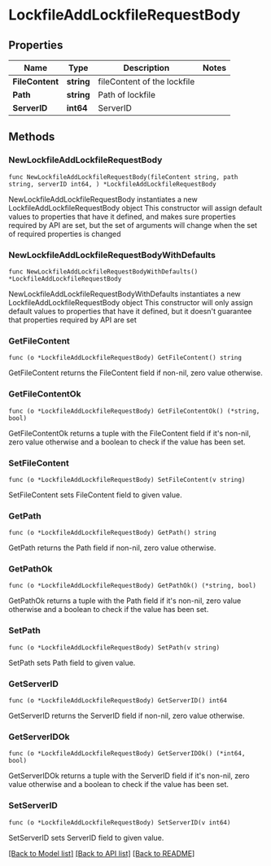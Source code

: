 # LockfileAddLockfileRequestBody

## Properties

Name | Type | Description | Notes
------------ | ------------- | ------------- | -------------
**FileContent** | **string** | fileContent of the lockfile | 
**Path** | **string** | Path of lockfile | 
**ServerID** | **int64** | ServerID | 

## Methods

### NewLockfileAddLockfileRequestBody

`func NewLockfileAddLockfileRequestBody(fileContent string, path string, serverID int64, ) *LockfileAddLockfileRequestBody`

NewLockfileAddLockfileRequestBody instantiates a new LockfileAddLockfileRequestBody object
This constructor will assign default values to properties that have it defined,
and makes sure properties required by API are set, but the set of arguments
will change when the set of required properties is changed

### NewLockfileAddLockfileRequestBodyWithDefaults

`func NewLockfileAddLockfileRequestBodyWithDefaults() *LockfileAddLockfileRequestBody`

NewLockfileAddLockfileRequestBodyWithDefaults instantiates a new LockfileAddLockfileRequestBody object
This constructor will only assign default values to properties that have it defined,
but it doesn't guarantee that properties required by API are set

### GetFileContent

`func (o *LockfileAddLockfileRequestBody) GetFileContent() string`

GetFileContent returns the FileContent field if non-nil, zero value otherwise.

### GetFileContentOk

`func (o *LockfileAddLockfileRequestBody) GetFileContentOk() (*string, bool)`

GetFileContentOk returns a tuple with the FileContent field if it's non-nil, zero value otherwise
and a boolean to check if the value has been set.

### SetFileContent

`func (o *LockfileAddLockfileRequestBody) SetFileContent(v string)`

SetFileContent sets FileContent field to given value.


### GetPath

`func (o *LockfileAddLockfileRequestBody) GetPath() string`

GetPath returns the Path field if non-nil, zero value otherwise.

### GetPathOk

`func (o *LockfileAddLockfileRequestBody) GetPathOk() (*string, bool)`

GetPathOk returns a tuple with the Path field if it's non-nil, zero value otherwise
and a boolean to check if the value has been set.

### SetPath

`func (o *LockfileAddLockfileRequestBody) SetPath(v string)`

SetPath sets Path field to given value.


### GetServerID

`func (o *LockfileAddLockfileRequestBody) GetServerID() int64`

GetServerID returns the ServerID field if non-nil, zero value otherwise.

### GetServerIDOk

`func (o *LockfileAddLockfileRequestBody) GetServerIDOk() (*int64, bool)`

GetServerIDOk returns a tuple with the ServerID field if it's non-nil, zero value otherwise
and a boolean to check if the value has been set.

### SetServerID

`func (o *LockfileAddLockfileRequestBody) SetServerID(v int64)`

SetServerID sets ServerID field to given value.



[[Back to Model list]](../README.md#documentation-for-models) [[Back to API list]](../README.md#documentation-for-api-endpoints) [[Back to README]](../README.md)


